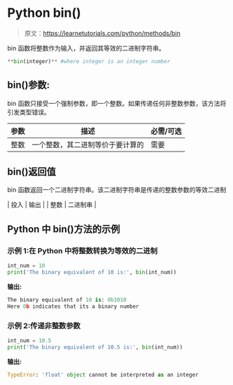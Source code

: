 # Python bin()

> 原文：<https://learnetutorials.com/python/methods/bin>

bin 函数将整数作为输入，并返回其等效的二进制字符串。

```py
**bin(integer)** #where integer is an integer number 

```

## bin()参数:

bin 函数只接受一个强制参数，即一个整数。如果传递任何非整数参数，该方法将引发类型错误。

| 参数 | 描述 | 必需/可选 |
| --- | --- | --- |
| 整数 | 一个整数，其二进制等价于要计算的 | 需要 |

## bin()返回值

bin 函数返回一个二进制字符串。该二进制字符串是传递的整数参数的等效二进制

| 投入 | 输出 |
| 整数 | 二进制串 |

## Python 中 bin()方法的示例

### 示例 1:在 Python 中将整数转换为等效的二进制

```py
int_num = 10
print('The binary equivalent of 10 is:', bin(int_num)) 

```

**输出:**

```py
The binary equivalent of 10 is: 0b1010 
Here 0b indicates that its a binary number 
```

### 示例 2:传递非整数参数

```py
int_num = 10.5
print('The binary equivalent of 10.5 is:', bin(int_num)) 

```

**输出:**

```py
TypeError: 'float' object cannot be interpreted as an integer 
```